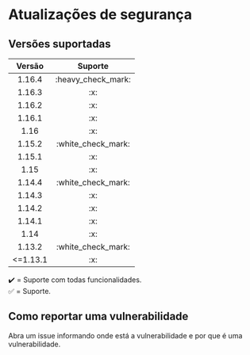# Atualizações de segurança

## Versões suportadas

<table>
    <thead>
        <tr>
            <th align="center">Versão</th>
            <th align="center">Suporte</th>
        </tr>
    </thead>
    <tbody>
        <tr>
            <td align="center">1.16.4</td>
            <td align="center">:heavy_check_mark:</td>
        </tr>
        <tr>
            <td align="center">1.16.3</td>
            <td align="center">:x:</td>
        </tr>
        <tr>
            <td align="center">1.16.2</td>
            <td align="center">:x:</td>
        </tr>
        <tr>
            <td align="center">1.16.1</td>
            <td align="center">:x:</td>
        </tr>
        <tr>
            <td align="center">1.16</td>
            <td align="center">:x:</td>
        </tr>
        <tr>
            <td align="center">1.15.2</td>
            <td align="center">:white_check_mark:</td>
        </tr>
        <tr>
            <td align="center">1.15.1</td>
            <td align="center">:x:</td>
        </tr>
        <tr>
            <td align="center">1.15</td>
            <td align="center">:x:</td>
        </tr>
        <tr>
            <td align="center">1.14.4</td>
            <td align="center">:white_check_mark:</td>
        </tr>
        <tr>
            <td align="center">1.14.3</td>
            <td align="center">:x:</td>
        </tr>
        <tr>
            <td align="center">1.14.2</td>
            <td align="center">:x:</td>
        </tr>
        <tr>
            <td align="center">1.14.1</td>
            <td align="center">:x:</td>
        </tr>
        <tr>
            <td align="center">1.14</td>
            <td align="center">:x:</td>
        </tr>
        <tr>
            <td align="center">1.13.2</td>
            <td align="center">:white_check_mark:</td>
        </tr>
        <tr>
            <td align="center"> <=1.13.1</td>
            <td align="center">:x:</td>
        </tr>
    </tbody>
</table>

:heavy_check_mark: = Suporte com todas funcionalidades. <br>
:white_check_mark: = Suporte.

## Como reportar uma vulnerabilidade

Abra um issue informando onde está a vulnerabilidade e por que é uma vulnerabilidade.
